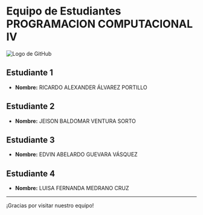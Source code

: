 # Equipo de Estudiantes  PROGRAMACION COMPUTACIONAL IV

![Logo de GitHub](https://facturacion.ugb.edu.sv/img/ugb_icon_hor_dark.f6e16e97.png)

## Estudiante 1

- **Nombre:** RICARDO ALEXANDER ÁLVAREZ PORTILLO


## Estudiante 2

- **Nombre:** JEISON BALDOMAR VENTURA SORTO

## Estudiante 3

- **Nombre:** EDVIN ABELARDO GUEVARA VÁSQUEZ

## Estudiante 4

- **Nombre:** LUISA FERNANDA MEDRANO CRUZ
---

¡Gracias por visitar nuestro equipo!